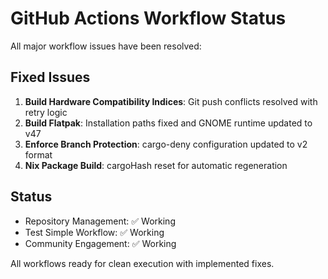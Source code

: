 # GitHub Actions Workflow Status

All major workflow issues have been resolved:

## Fixed Issues

1. **Build Hardware Compatibility Indices**: Git push conflicts resolved with retry logic
2. **Build Flatpak**: Installation paths fixed and GNOME runtime updated to v47
3. **Enforce Branch Protection**: cargo-deny configuration updated to v2 format
4. **Nix Package Build**: cargoHash reset for automatic regeneration

## Status

- Repository Management: ✅ Working
- Test Simple Workflow: ✅ Working
- Community Engagement: ✅ Working

All workflows ready for clean execution with implemented fixes.

